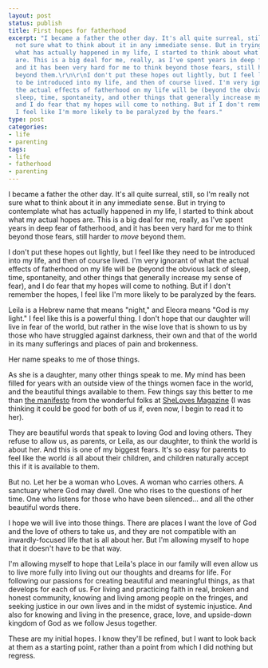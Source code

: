 ```yaml
---
layout: post
status: publish
title: First hopes for fatherhood
excerpt: "I became a father the other day. It's all quite surreal, still, so I'm really
  not sure what to think about it in any immediate sense. But in trying to contemplate
  what has actually happened in my life, I started to think about what my actual hopes
  are. This is a big deal for me, really, as I've spent years in deep fear of fatherhood,
  and it has been very hard for me to think beyond those fears, still harder to <em>move</em>
  beyond them.\r\n\r\nI don't put these hopes out lightly, but I feel like they need
  to be introduced into my life, and then of course lived. I'm very ignorant of what
  the actual effects of fatherhood on my life will be (beyond the obvious lack of
  sleep, time, spontaneity, and other things that generally increase my sense of fear),
  and I do fear that my hopes will come to nothing. But if I don't remember the hopes,
  I feel like I'm more likely to be paralyzed by the fears."
type: post
categories:
- life
- parenting
tags:
- life
- fatherhood
- parenting
---
```

I became a father the other day. It's all quite surreal, still, so I'm really not sure what to think about it in any immediate sense. But in trying to contemplate what has actually happened in my life, I started to think about what my actual hopes are. This is a big deal for me, really, as I've spent years in deep fear of fatherhood, and it has been very hard for me to think beyond those fears, still harder to <em>move</em> beyond them.

I don't put these hopes out lightly, but I feel like they need to be introduced into my life, and then of course lived. I'm very ignorant of what the actual effects of fatherhood on my life will be (beyond the obvious lack of sleep, time, spontaneity, and other things that generally increase my sense of fear), and I do fear that my hopes will come to nothing. But if I don't remember the hopes, I feel like I'm more likely to be paralyzed by the fears.

Leila is a Hebrew name that means "night," and Eleora means "God is my light." I feel like this is a powerful thing. I don't hope that our daughter will live in fear of the world, but rather in the wise love that is shown to us by those who have struggled against darkness, their own and that of the world in its many sufferings and places of pain and brokenness.

Her name speaks to me of those things. 

As she is a daughter, many other things speak to me. My mind has been filled for years with an outside view of the things women face in the world, and the beautiful things available to them. Few things say this better to me than <a href="http://shelovesmagazine.com/manifesto/">the manifesto</a> from the wonderful folks at <a href="http://shelovesmagazine.com/">SheLoves Magazine</a> (I was thinking it could be good for both of us if, even now, I begin to read it to her).

They are beautiful words that speak to loving God and loving others. They refuse to allow us, as parents, or Leila, as our daughter, to think the world is about her. And this is one of my biggest fears. It's so easy for parents to feel like the world <em>is</em> all about their children, and children naturally accept this if it is available to them.

But no. Let her be a woman who Loves. A woman who carries others. A sanctuary where God may dwell. One who rises to the questions of her time. One who listens for those who have been silenced... and all the other beautiful words there.

I hope we will live into those things. There are places I want the love of God and the love of others to take us, and they are not compatible with an inwardly-focused life that is all about her.  But I'm allowing myself to hope that it doesn't have to be that way.

I'm allowing myself to hope that Leila's place in our family will even allow us to live more fully into living out our thoughts and dreams for life. For following our passions for creating beautiful and meaningful things, as that develops for each of us. For living and practicing faith in real, broken and honest community, knowing and living among people on the fringes, and seeking justice in our own lives and in the midst of systemic injustice. And also for knowing and living in the presence, grace, love, and upside-down kingdom of God as we follow Jesus together.

These are my initial hopes. I know they'll be refined, but I want to look back at them as a starting point, rather than a point from which I did nothing but regress.
